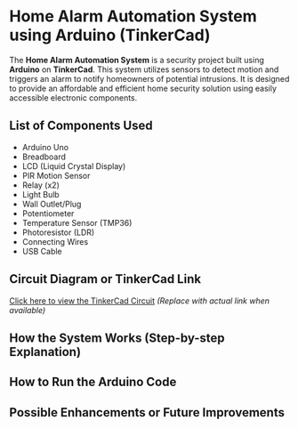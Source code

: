 # Home Alarm Automation System using Arduino (TinkerCad)

The **Home Alarm Automation System** is a security project built using **Arduino** on **TinkerCad**. This system utilizes sensors to detect motion and triggers an alarm to notify homeowners of potential intrusions. It is designed to provide an affordable and efficient home security solution using easily accessible electronic components.

##  List of Components Used
- Arduino Uno
- Breadboard
- LCD (Liquid Crystal Display)
- PIR Motion Sensor
- Relay (x2)
- Light Bulb
- Wall Outlet/Plug
- Potentiometer
- Temperature Sensor (TMP36)
- Photoresistor (LDR)
- Connecting Wires
- USB Cable


## Circuit Diagram or TinkerCad Link
[Click here to view the TinkerCad Circuit](#) *(Replace with actual link when available)*

## How the System Works (Step-by-step Explanation)


## How to Run the Arduino Code


## Possible Enhancements or Future Improvements

